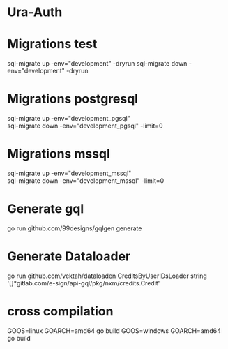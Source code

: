 # Ura-Auth

# Migrations test
sql-migrate up -env="development" -dryrun
sql-migrate down -env="development" -dryrun

# Migrations  postgresql
sql-migrate up -env="development_pgsql"  
sql-migrate down -env="development_pgsql" -limit=0

# Migrations  mssql
sql-migrate up -env="development_mssql"  
sql-migrate down -env="development_mssql" -limit=0

# Generate gql
go run github.com/99designs/gqlgen generate

# Generate Dataloader
go run github.com/vektah/dataloaden CreditsByUserIDsLoader string '[]*gitlab.com/e-sign/api-gql/pkg/nxm/credits.Credit'

# cross compilation
GOOS=linux  GOARCH=amd64 go build
GOOS=windows  GOARCH=amd64 go build
